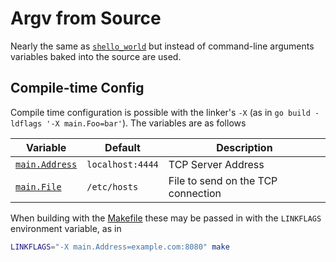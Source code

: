 Argv from Source
================
Nearly the same as [`shello_world`](../shello_world) but instead of
command-line arguments variables baked into the source are used.

Compile-time Config
-------------------
Compile time configuration is possible with the linker's `-X` (as in 
`go build -ldflags '-X main.Foo=bar'`).  The variables are as follows

Variable                                    | Default          | Description
--------------------------------------------|------------------|------------
[`main.Address`](./argv_from_source.go#L21) | `localhost:4444` | TCP Server Address
[`main.File`](./argv_from_source.go#L22)    | `/etc/hosts`     | File to send on the TCP connection

When building with the [Makefile](../../Makefile) these may be passed in with
the `LINKFLAGS` environment variable, as in
```sh
LINKFLAGS="-X main.Address=example.com:8080" make
```
